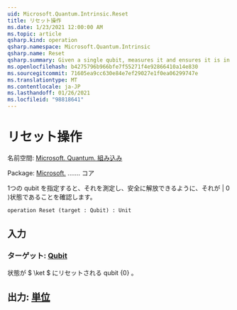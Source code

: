 ```yaml
---
uid: Microsoft.Quantum.Intrinsic.Reset
title: リセット操作
ms.date: 1/23/2021 12:00:00 AM
ms.topic: article
qsharp.kind: operation
qsharp.namespace: Microsoft.Quantum.Intrinsic
qsharp.name: Reset
qsharp.summary: Given a single qubit, measures it and ensures it is in the |0⟩ state such that it can be safely released.
ms.openlocfilehash: b4275796b966bfe7f55271f4e92866410a14e830
ms.sourcegitcommit: 71605ea9cc630e84e7ef29027e1f0ea06299747e
ms.translationtype: MT
ms.contentlocale: ja-JP
ms.lasthandoff: 01/26/2021
ms.locfileid: "98818641"
---
```

# <a name="reset-operation"></a>リセット操作

名前空間: [Microsoft. Quantum. 組み込み](xref:Microsoft.Quantum.Intrinsic)

Package: [Microsoft.](https://nuget.org/packages/Microsoft.Quantum.QSharp.Core) ....... コア


1つの qubit を指定すると、それを測定し、安全に解放できるように、それが | 0 ⟩状態であることを確認します。

```qsharp
operation Reset (target : Qubit) : Unit
```


## <a name="input"></a>入力

### <a name="target--qubit"></a>ターゲット: [Qubit](xref:microsoft.quantum.lang-ref.qubit)

状態が $ \ket $ にリセットされる qubit {0} 。



## <a name="output--unit"></a>出力: [単位](xref:microsoft.quantum.lang-ref.unit)

